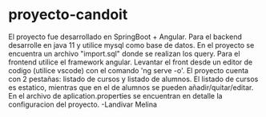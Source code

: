 # proyecto-candoit
El proyecto fue desarrollado en SpringBoot + Angular.
Para el backend desarrolle en java 11 y utilice mysql como base de datos. En el proyecto se encuentra un archivo "import.sql" donde se realizan los query.
Para el frontend utilice el framework angular. Levantar el front desde un editor de codigo (utilice vscode) con el comando 'ng serve -o'.
El proyecto cuenta con 2 pestañas: listado de cursos y listado de alumnos. El listado de cursos es estatico, mientras que en el de alumnos se pueden añadir/quitar/editar.
En el archivo de aplication.properties se encuentran en detalle la configuracion del proyecto.
-Landivar Melina
